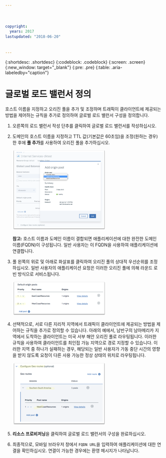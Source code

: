 ```yaml
---



copyright:
  years: 2017
lastupdated: "2018-06-20"


---
```


{:shortdesc: .shortdesc}
{:codeblock: .codeblock}
{:screen: .screen}
{:new_window: target="_blank"}
{:pre: .pre}
{:table: .aria-labeledby="caption"}

# 글로벌 로드 밸런서 정의

호스트 이름을 지정하고 오리진 풀을 추가 및 조정하며 트래픽이 클라이언트에 제공되는 방법을 제어하는 규칙을 추가로 정의하여 글로벌 로드 밸런서 구성을 정의합니다. 

1. 오른쪽의 로드 밸런서 작성 단추를 클릭하여 글로벌 로드 밸런서를 작성하십시오.   

2. 도메인의 호스트 이름을 지정하고 TTL 값(기본값은 60초임)을 조정(원하는 경우)한 후에 **풀 추가**를 사용하여 오리진 풀을 추가하십시오.  

   <img src="images/Reliability11.png" alt="그림" style="width: 300px;"/>
   
   **참고:** 호스트 이름과 도메인 이름이 결합되면 애플리케이션에 대한 완전한 도메인 이름(FQDN)이 구성됩니다. 일반 사용자는 이 FQDN을 사용하여 애플리케이션에 연결합니다.  
   
3. 풀 왼쪽의 위로 및 아래로 화살표를 클릭하여 오리진 풀의 상대적 우선순위를 조정하십시오. 일반 사용자의 애플리케이션 요청은 이러한 오리진 풀에 의해 라운드 로빈 방식으로 서비스됩니다.  
   
   <img src="images/Reliability12.png" alt="그림" style="width: 300px;"/>   
   
4. 선택적으로, 서로 다른 지리적 지역에서 트래픽이 클라이언트에 제공되는 방법을 제어하는 규칙을 추가로 정의할 수 있습니다. 아래의 예에서, 남반구의 남아메리카 지역에서 도착하는 클라이언트는 미국 서부 해안 오리진 풀로 라우팅됩니다. 이러한 규칙을 사용하여 클라이언트를 최인접 가능 지역으로 경로 지정할 수 있습니다. 이러한 지역 중 하나가 실패하는 경우, 해당되는 일반 사용자가 가동 중단 시간의 영향을 받지 않도록 요청이 다른 사용 가능한 정상 상태의 위치로 라우팅됩니다.  

   <img src="images/Reliability13.png" alt="그림" style="width: 300px;"/>   
   
5. **리소스 프로비저닝**을 클릭하여 글로벌 로드 밸런서의 구성을 완료하십시오.  
6. 최종적으로, 모바일 브라우저 창에서 `FQDN URL`을 입력하여 애플리케이션에 대한 연결을 확인하십시오. 연결이 가능한 경우에는 환영 메시지가 나타납니다. 
